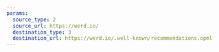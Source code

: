 ```yaml
---
params:
  source_type: 2
  source_url: https://werd.io/
  destination_type: 3
  destination_url: https://werd.io/.well-known/recommendations.opml
---
```

